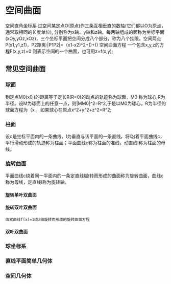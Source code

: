 # 空间曲面

空间直角坐标系  过空间某定点O(原点)作三条互相垂直的数轴(它们都以O为原点，通常取相同的长度单位), 分别称为x轴、y轴和z轴。每两轴组成的面称为坐标平面(xOy,yOz,xOz)，三个坐标平面把空间分成八个部分，称为八个挂限。空间两点P(x1,y1,z1)，P2距离:|P1P2|=（x1-x2)^2+()+()
空间曲面方程  一个包含x,y,z的方程F(x,y,z)=0 则表示空间的一个曲面，也可用z=f(x,y);

## 常见空间曲面

### 球面

  到定点M0(x0,)的距离等于定长R(R>0)的动点的轨迹称为球面，M0 称为球心,R为半径。设M为球面上的任意一点，则|MM0|^2=R^2,于是以M0为球心，R为半径的球面方程为（x ，如果球心在原点x^2+y^2+z^2=R^2;

### 柱面

设c是坐标平面内的一条曲线，l为垂直与该平面的一条直线，将l沿着平面曲线c，平行滑动形成的轨迹称为柱面；平面曲线c称为柱面的准线，动直线l称为柱面的母线。

### 旋转曲面

平面曲线c绕着同一平面内的一条定直线l旋转而形成的曲面称为旋转曲面，曲线c称为母线，定直线l称为旋转轴。

#### 旋转单叶双曲面

#### 旋转双叶双曲面  

    由双曲线f(x)=1绕z轴旋转而形成的旋转曲面方程

#### 双叶双曲面

### 球坐标系

### 直线平面简单几何体

### 空间几何体
